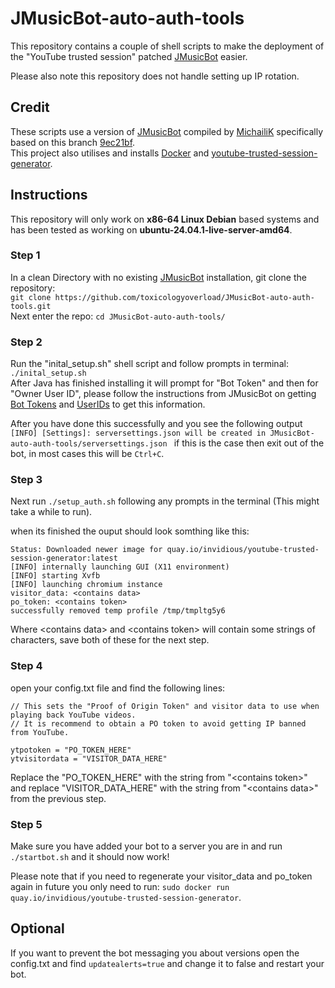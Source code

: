 # JMusicBot-auto-auth-tools
This repository contains a couple of shell scripts to make the deployment of the "YouTube trusted session" patched [JMusicBot](https://github.com/jagrosh/MusicBot) easier.

Please also note this repository does not handle setting up IP rotation.


## Credit
These scripts use a version of [JMusicBot](https://github.com/jagrosh/MusicBot) compiled by [MichailiK](https://github.com/MichailiK) specifically based on this branch [9ec21bf](https://github.com/MichailiK/MusicBot/commit/9ec21bf3297e2056b6271813ecf151cd888d1dab).
<br> This project also utilises and installs [Docker]() and [youtube-trusted-session-generator](https://github.com/iv-org/youtube-trusted-session-generator).

## Instructions
This repository will only work on **x86-64 Linux Debian** based systems and has been tested as working on **ubuntu-24.04.1-live-server-amd64**.

### Step 1
In a clean Directory with no existing [JMusicBot](https://github.com/jagrosh/MusicBot) installation, git clone the repository: <br>
```git clone https://github.com/toxicologyoverload/JMusicBot-auto-auth-tools.git```
<br>
Next enter the repo:
``cd JMusicBot-auto-auth-tools/``

### Step 2
Run the "inital_setup.sh" shell script and follow prompts in terminal:<br>
``./inital_setup.sh``
<br> After Java has finished installing it will prompt for "Bot Token" and then for "Owner User ID", please follow the instructions from JMusicBot on getting [Bot Tokens](https://github.com/jagrosh/MusicBot/wiki/Getting-a-Bot-Token) and [UserIDs](https://github.com/jagrosh/MusicBot/wiki/Finding-Your-User-ID) to get this information.
<br>

After you have done this successfully and you see the following output ```[INFO] [Settings]: serversettings.json will be created in JMusicBot-auto-auth-tools/serversettings.json ``` if this is the case then exit out of the bot, in most cases this will be ``Ctrl+C``.

### Step 3
Next run ``./setup_auth.sh`` following any prompts in the terminal (This might take a while to run).

when its finished the ouput should look somthing like this:
```
Status: Downloaded newer image for quay.io/invidious/youtube-trusted-session-generator:latest
[INFO] internally launching GUI (X11 environment)
[INFO] starting Xvfb
[INFO] launching chromium instance
visitor_data: <contains data>
po_token: <contains token>
successfully removed temp profile /tmp/tmpltg5y6
```
Where <contains data\> and <contains token\> will contain some strings of characters, save both of these for the next step.

### Step 4

open your config.txt file and find the following lines:
```
// This sets the "Proof of Origin Token" and visitor data to use when playing back YouTube videos.
// It is recommend to obtain a PO token to avoid getting IP banned from YouTube.

ytpotoken = "PO_TOKEN_HERE"
ytvisitordata = "VISITOR_DATA_HERE"
```
Replace the "PO_TOKEN_HERE" with the string from "<contains token\>" and replace "VISITOR_DATA_HERE" with the string from "<contains data\>" from the previous step.

### Step 5
Make sure you have added your bot to a server you are in and run    ```./startbot.sh``` and it should now work!

Please note that if you need to regenerate your visitor_data and po_token again in future you only need to run: ```sudo docker run quay.io/invidious/youtube-trusted-session-generator```.

## Optional
If you want to prevent the bot messaging you about versions open the config.txt and find ```updatealerts=true``` and change it to false and restart your bot.